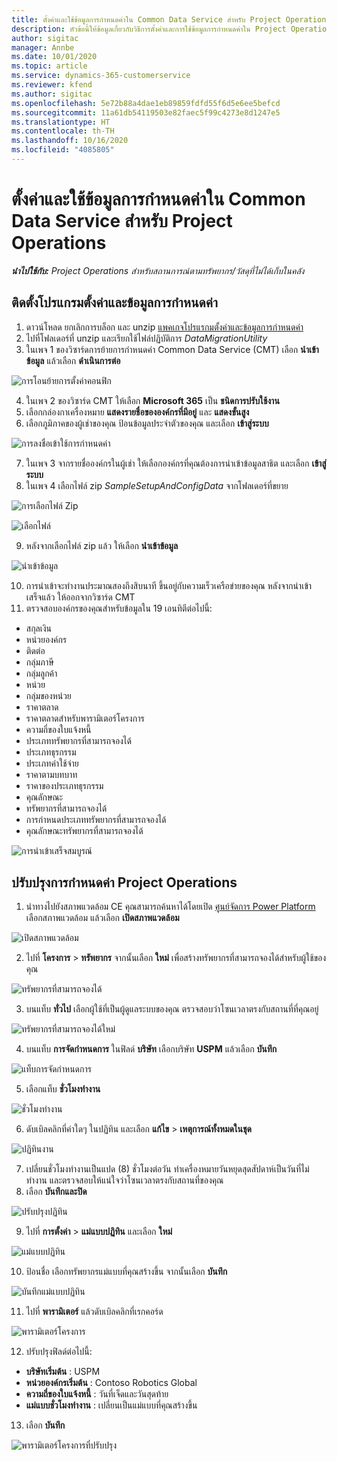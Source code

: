 ```yaml
---
title: ตั้งค่าและใช้ข้อมูลการกำหนดค่าใน Common Data Service สำหรับ Project Operations
description: หัวข้อนี้ให้ข้อมูลเกี่ยวกับวิธีการตั้งค่าและการใช้ข้อมูลการกำหนดค่าใน Project Operations
author: sigitac
manager: Annbe
ms.date: 10/01/2020
ms.topic: article
ms.service: dynamics-365-customerservice
ms.reviewer: kfend
ms.author: sigitac
ms.openlocfilehash: 5e72b88a4dae1eb89859fdfd55f6d5e6ee5befcd
ms.sourcegitcommit: 11a61db54119503e82faec5f99c4273e8d1247e5
ms.translationtype: HT
ms.contentlocale: th-TH
ms.lasthandoff: 10/16/2020
ms.locfileid: "4085805"
---
```

# <a name="set-up-and-apply-configuration-data-in-the-common-data-service-for-project-operations"></a>ตั้งค่าและใช้ข้อมูลการกำหนดค่าใน Common Data Service สำหรับ Project Operations

_**นำไปใช้กับ:** Project Operations สำหรับสถานการณ์ตามทรัพยากร/วัสดุที่ไม่ได้เก็บในคลัง_

## <a name="install-setup-and-configuration-data"></a>ติดตั้งโปรแกรมตั้งค่าและข้อมูลการกำหนดค่า

1. ดาวน์โหลด ยกเลิกการบล็อก และ unzip [แพคเกจโปรแรกมตั้งค่าและข้อมูลการกำหนดค่า](https://download.microsoft.com/download/1/3/4/1349369c-6209-42b7-b3b4-5be0e67cacd8/ProjOpsSampleSetupData-%20Integrated%20UR1.zip)
2. ไปที่โฟลเดอร์ที่ unzip และเรียกใช้ไฟล์ปฏิบัติการ *DataMigrationUtility*
3. ในเพจ 1 ของวิซาร์ดการย้ายการกำหนดค่า Common Data Service (CMT) เลือก **นำเข้าข้อมูล** แล้วเลือก **ดำเนินการต่อ**

![การโอนย้ายการตั้งค่าคอนฟิก](./media/1ConfigurationMigration.png)

4. ในเพจ 2 ของวิซาร์ด CMT ให้เลือก **Microsoft 365** เป็น **ชนิดการปรับใช้งาน**
5. เลือกกล่องกาเครื่องหมาย **แสดงรายชื่อขององค์กรที่มีอยู่** และ **แสดงขั้นสูง**
6. เลือกภูมิภาคของผู้เช่าของคุณ ป้อนข้อมูลประจำตัวของคุณ และเลือก **เข้าสู่ระบบ**

![การลงชื่อเข้าใช้การกำหนดค่า](./media/2ConfigurationSignin.png)

7. ในเพจ 3 จากรายชื่อองค์กรในผู้เช่า ให้เลือกองค์กรที่คุณต้องการนำเข้าข้อมูลสาธิต และเลือก **เข้าสู่ระบบ**
8. ในเพจ 4 เลือกไฟล์ zip *SampleSetupAndConfigData* จากโฟลเดอร์ที่ขยาย

![การเลือกไฟล์ Zip](./media/3ZipFile.png)

![เลือกไฟล์](./media/4SelectAFile.png)

9. หลังจากเลือกไฟล์ zip แล้ว ให้เลือก **นำเข้าข้อมูล**

![นำเข้าข้อมูล](./media/5ImportData.png)

10. การนำเข้าจะทำงานประมาณสองถึงสิบนาที ขึ้นอยู่กับความเร็วเครือข่ายของคุณ หลังจากนำเข้าเสร็จแล้ว ให้ออกจากวิซาร์ด CMT 
11. ตรวจสอบองค์กรของคุณสำหรับข้อมูลใน 19 เอนทิตีต่อไปนี้:

  - สกุลเงิน
  - หน่วยองค์กร
  - ติดต่อ
  - กลุ่มภาษี
  - กลุ่มลูกค้า
  - หน่วย
  - กลุ่มของหน่วย
  - ราคาตลาด
  - ราคาตลาดสำหรับพารามิเตอร์โครงการ
  - ความถี่ของใบแจ้งหนี้
  - ประเภททรัพยากรที่สามารถจองได้
  - ประเภทธุรกรรม
  - ประเภทค่าใช้จ่าย
  - ราคาตามบทบาท
  - ราคาของประเภทธุรกรรม
  - คุณลักษณะ
  - ทรัพยากรที่สามารถจองได้
  - การกำหนดประเภททรัพยากรที่สามารถจองได้
  - คุณลักษณะทรัพยากรที่สามารถจองได้

![การนำเข้าเสร็จสมบูรณ์](./media/6CompleteImport.png)

## <a name="update-project-operations-configurations"></a>ปรับปรุงการกำหนดค่า Project Operations

1. นำทางไปยังสภาพแวดล้อม CE คุณสามารถค้นหาได้โดยเปิด [ศูนย์จัดการ Power Platform](https://admin.powerplatform.microsoft.com/environments) เลือกสภาพแวดล้อม แล้วเลือก **เปิดสภาพแวดล้อม** 

![เปิดสภาพแวดล้อม](./media/7OpenEnvironment.png)

2. ไปที่ **โครงการ** > **ทรัพยากร** จากนั้นเลือก **ใหม่** เพื่อสร้างทรัพยากรที่สามารถจองได้สำหรับผู้ใช้ของคุณ

![ทรัพยากรที่สามารถจองได้](./media/8BookableResources.png)

3. บนแท็บ **ทั่วไป** เลือกผู้ใช้ที่เป็นผู้ดูแลระบบของคุณ ตรวจสอบว่าโซนเวลาตรงกับสถานที่ที่คุณอยู่ 

![ทรัพยากรที่สามารถจองได้ใหม่](./media/9NewBookableResource.png)

4. บนแท็บ **การจัดกำหนดการ** ในฟิลด์ **บริษัท** เลือกบริษัท **USPM** แล้วเลือก **บันทึก** 

![แท็บการจัดกำหนดการ](./media/10SchedulingTab.png)

5. เลือกแท็บ **ชั่วโมงทำงาน**  

![ชั่วโมงทำงาน](./media/11WorkHours.png)

6. ดับเบิลคลิกที่ค่าใดๆ ในปฏิทิน และเลือก **แก้ไข** > **เหตุการณ์ทั้งหมดในชุด** 

![ปฏิทินงาน](./media/12WorkCalendar.png)

7. เปลี่ยนชั่วโมงทำงานเป็นแปด (8) ชั่วโมงต่อวัน ทำเครื่องหมายวันหยุดสุดสัปดาห์เป็นวันที่ไม่ทำงาน และตรวจสอบให้แน่ใจว่าโซนเวลาตรงกับสถานที่ของคุณ 
8. เลือก **บันทึกและปิด**

![ปรับปรุงปฏิทิน](./media/13UpdateCalendar.png)

9. ไปที่ **การตั้งค่า** > **แม่แบบปฏิทิน** และเลือก **ใหม่**
 
 ![แม่แบบปฏิทิน](./media/14CalendarTemplates.png)
 
 10. ป้อนชื่อ เลือกทรัพยากรแม่แบบที่คุณสร้างขึ้น จากนั้นเลือก **บันทึก** 
 
 ![บันทึกแม่แบบปฏิทิน](./media/15SaveCalendarTemplate.png)
 
 11. ไปที่ **พารามิเตอร์** แล้วดับเบิลคลิกที่เรกคอร์ด 
 
 ![พารามิเตอร์โครงการ](./media/16ProjectParameters.png)
 
12. ปรับปรุงฟิลด์ต่อไปนี้:

 - **บริษัทเริ่มต้น** : USPM
 - **หน่วยองค์กรเริ่มต้น** : Contoso Robotics Global
 - **ความถี่ของใบแจ้งหนี้** : วันที่เจ็ดและวันสุดท้าย
 - **แม่แบบชั่วโมงทำงาน** : เปลี่ยนเป็นแม่แบบที่คุณสร้างขึ้น

13. เลือก **บันทึก** 

![พารามิเตอร์โครงการที่ปรับปรุง](./media/17UpdatedProjectParameters.png)
